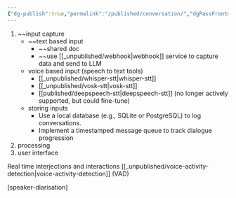 ```yaml
---
{"dg-publish":true,"permalink":"/published/conversation/","dgPassFrontmatter":true,"noteIcon":""}
---
```


1. ~~input capture
	- ~~text based input
		- ~~shared doc
		- ~~use [[_unpublished/webhook\|webhook]] service to capture data and send to LLM
	- voice based input (speech to text tools)
		- [[_unpublished/whisper-stt\|whisper-stt]] 
		- [[_unpublished/vosk-stt\|vosk-stt]]
		- [[published/deepspeech-stt\|deepspeech-stt]] (no longer actively supported, but could fine-tune)
	- storing inputs
		- Use a local database (e.g., SQLite or PostgreSQL) to log conversations.
		- Implement a timestamped message queue to track dialogue progression
2. processing 
3. user interface

Real time interjections and interactions
[[_unpublished/voice-activity-detection\|voice-activity-detection]] (VAD)

[speaker-diarisation]
